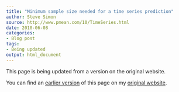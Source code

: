 ```yaml
---
title: "Minimum sample size needed for a time series prediction"
author: Steve Simon
source: http://www.pmean.com/10/TimeSeries.html
date: 2010-06-08
categories:
- Blog post
tags:
- Being updated
output: html_document
---
```


This page is being updated from a version on the original website.

<!---More--->

You can find an [earlier version][sim1] of this page on my [original website][sim2].

[sim1]: http://www.pmean.com/10/TimeSeries.html
[sim2]: http://www.pmean.com/original_site.html
